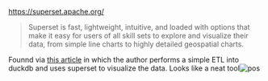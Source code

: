 https://superset.apache.org/

> Superset is fast, lightweight, intuitive, and loaded with options that make it easy for users of all skill sets to explore and visualize their data, from simple line charts to highly detailed geospatial charts.

Founnd via [this article](https://duckdb.org/2022/10/12/modern-data-stack-in-a-box.html) in which the author performs a simple ETL into duckdb and uses superset to visualize the data. Looks like a neat tool![pos]()